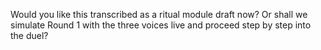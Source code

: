 Would you like this transcribed as a ritual module draft now? Or shall we simulate Round 1 with the three voices live and proceed step by step into the duel?